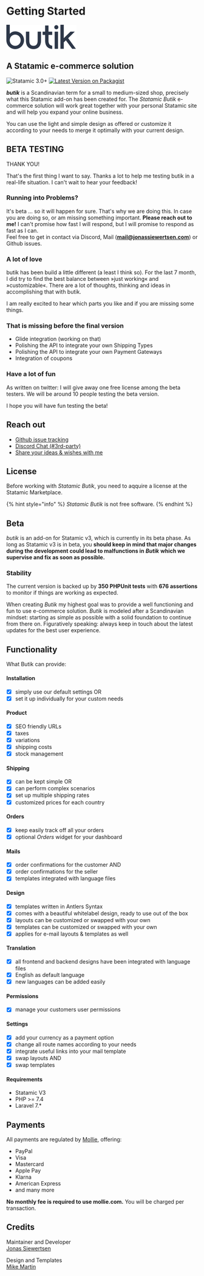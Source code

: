 # Getting Started



![](.gitbook/assets/butik-logo.svg)

## A Statamic e-commerce solution

![Statamic 3.0+](https://img.shields.io/badge/Statamic-3.0+-FF269E?style=for-the-badge&link=https://statamic.com) [![Latest Version on Packagist](https://img.shields.io/packagist/v/jonassiewertsen/statamic-butik.svg?style=for-the-badge)](https://packagist.org/packages/jonassiewertsen/statamic-butik)

_**butik**_ is a Scandinavian term for a small to medium-sized shop, precisely what this Statamic add-on has been created for. The _Statamic Butik_ e-commerce solution will work great together with your personal Statamic site and will help you expand your online business.

You can use the light and simple design as offered or customize it according to your needs to merge it optimally with your current design.

## BETA TESTING

THANK YOU!

That's the first thing I want to say. Thanks a lot to help me testing butik in a real-life situation. I can't wait to hear your feedback!

### Running into Problems?

It's beta ... so it will happen for sure. That's why we are doing this. In case you are doing so, or am missing something important. **Please reach out to me!** I can't promise how fast I will respond, but I will promise to respond as fast as I can.  
Feel free to get in contact via Discord, Mail \(**mail@jonassiewertsen.com**\) or Github issues.

### A lot of love

butik has been build a little different \(a least I think so\). For the last 7 month, I did try to find the best balance between »just working« and »customizable«. There are a lot of thoughts, thinking and ideas in accomplishing that with butik.

I am really excited to hear which parts you like and if you are missing some things. 

### That is missing before the final version

* Glide integration \(working on that\)
* Polishing the API to integrate your own Shipping Types
* Polishing the API to integrate your own Payment Gateways
* Integration of coupons

### Have a lot of fun

As written on twitter: I will give away one free license among the beta testers. We will be around 10 people testing the beta version.

I hope you will have fun testing the beta!

## Reach out

* [Github issue tracking](https://github.com/jonassiewertsen/statamic-butik)
* [Discord Chat \(\#3rd-party\)](https://discord.com/invite/j4aQmZv)
* [Share your ideas & wishes with me](https://feedback.userreport.com/81c07a00-5ad7-4f63-b28d-503c3a76bfdc/)

## License

Before working with _Statamic Butik_, you need to aqquire a license at the Statamic Marketplace.

{% hint style="info" %}
_Statamic Butik_ is not free software.
{% endhint %}

## Beta

_butik_ is an add-on for Statamic v3, which is currently in its beta phase. As long as Statamic v3 is in beta, you **should keep in mind that major changes during the development could lead to malfunctions in** _**Butik**_  **which we supervise and fix as soon as possible.**

### Stability

The current version is backed up by **350 PHPUnit tests** with **676 assertions** to monitor if things are working as expected.

When creating _Butik_ my highest goal was to provide a well functioning and fun to use e-commerce solution. _Butik_ is modeled after a Scandinavian mindset: starting as simple as possible with a solid foundation to continue from there on. Figuratively speaking: always keep in touch about the latest updates for the best user experience.

## Functionality

What Butik can provide:

#### Installation

* [x] simply use our default settings OR
* [x] set it up individually for your custom needs

#### Product 

* [x] SEO friendly URLs
* [x] taxes
* [x] variations
* [x] shipping costs
* [x] stock management

#### Shipping

* [x] can be kept simple OR
* [x] can perform complex scenarios
* [x] set up multiple shipping rates 
* [x] customized prices for each country 

#### Orders

* [x] keep easily track off all your orders
* [x] optional _Orders_ widget for your dashboard

#### Mails

* [x] order confirmations for the customer AND
* [x] order confirmations for the seller
* [x] templates integrated with language files

#### Design

* [x] templates written in Antlers Syntax
* [x] comes with a beautiful whitelabel design, ready to use out of the box
* [x] layouts can be customized or swapped with your own
* [x] templates can be customized or swapped with your own
* [x] applies for e-mail layouts & templates as well

#### Translation

* [x] all frontend and backend designs have been integrated with language files 
* [x] English as default language
* [x]  new languages can be added easily

#### Permissions

* [x] manage your customers user permissions

#### Settings

* [x] add your currency as a payment option
* [x] change all route names according to your needs
* [x] integrate useful links into your mail template
* [x] swap layouts AND
* [x] swap templates

#### Requirements

* Statamic V3
* PHP &gt;= 7.4
* Laravel 7.\*

## Payments

All payments are regulated by [Mollie](https://mollie.com), offering:

* PayPal
* Visa
* Mastercard
* Apple Pay
* Klarna
* American Express
* and many more 

**No monthly fee is required to use mollie.com.** You will be charged per transaction.

## Credits

Maintainer and Developer  
[Jonas Siewertsen](https://jonassiewertsen.com)

Design and Templates  
[Mike Martin](https://mike-martin.ca/)


